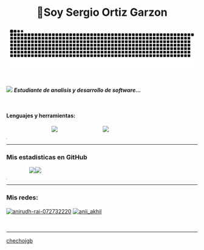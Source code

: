 <h1 align="center">👋Soy Sergio Ortiz Garzon</h1>

<p align = "center">
	<img src = "https://github.com/7oSkaaa/7oSkaaa/blob/output/github-contribution-grid-snake.svg?" alt = "Snake Game"/>
</p>



<p align="left"> <a href="https://twitter.com/" target="blank"><img src="https://img.shields.io/twitter/follow/?logo=twitter&style=for-the-badge" alt="" /></a> </p>


<img src="https://media.giphy.com/media/ObNTw8Uzwy6KQ/giphy.gif" width="30px">&nbsp;***Estudiante de analisis y desarrollo de software...***
<br>



<br>
<h4 align="left">Lenguajes y herramientas:</h3>

<p align="center">
  <a href="https://skillicons.dev">
    <img src="https://skillicons.dev/icons?i=git,css,discord,docker,postgres,github,html,js,mysql,php,laravel,linux" />
  </a>
<picture> <img align="right" src="https://github.com/7oSkaaa/7oSkaaa/blob/main/Images/Right_Side.gif?raw=true" width = 250px></picture>
</p>

<hr width="0%" >
<hr width="100%" >
<h3>Mis estadisticas en GitHub </h3>
<p align="center">
  <p style=" margin-left: 60px;"><img align="left" src="https://github-readme-stats.vercel.app/api/top-langs/?username=chechojgb&theme=vue-dark&show_icons=true&hide_border=true&layout=compact" /></p> 
  <p style="margin-top: 1;"><img align="left" src="https://github-readme-streak-stats.herokuapp.com/?user=chechojgb&theme=vue-dark&hide_border=true" /></p>
</p>
‎







<hr width="0%" >
<hr width="100%" >


<h3 align="left">Mis redes:</h3>
<p align="left">
<a href="https://www.linkedin.com/in/sergio-ortiz-garzon-092051316/" target="blank"><img align="center" src="https://raw.githubusercontent.com/rahuldkjain/github-profile-readme-generator/master/src/images/icons/Social/linked-in-alt.svg" alt="anirudh-rai-072732220" height="30" width="40" /></a>
<a href="https://www.instagram.com/_sergioo8_/" target="blank"><img align="center" src="https://raw.githubusercontent.com/rahuldkjain/github-profile-readme-generator/master/src/images/icons/Social/instagram.svg" alt="anii_akhil" height="30" width="40" /></a>
</p>
<br>



------


[chechojgb](https://github.com/chechojgb)
